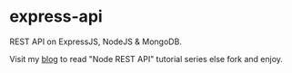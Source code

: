 express-api
===========

REST API on ExpressJS, NodeJS & MongoDB.

Visit my [blog](http://riteshpatel.silvrback.com) to read "Node REST API" tutorial series else fork and enjoy.
